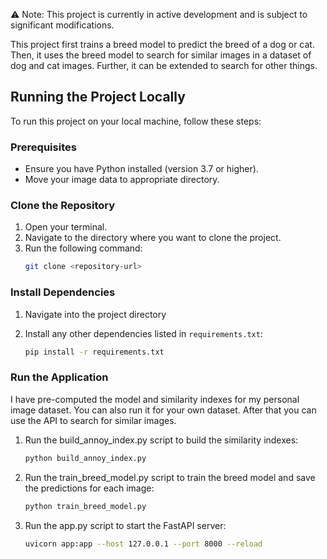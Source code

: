 ⚠️ Note: This project is currently in active development and is subject to significant modifications.

This project first trains a breed model to predict the breed of a dog or cat. Then, it uses the breed model to search for similar images in a dataset of dog and cat images. Further, it can be extended to search for other things.

## Running the Project Locally

To run this project on your local machine, follow these steps:

### Prerequisites
- Ensure you have Python installed (version 3.7 or higher).
- Move your image data to appropriate directory.

### Clone the Repository
1. Open your terminal.
2. Navigate to the directory where you want to clone the project.
3. Run the following command:
   ```bash
   git clone <repository-url>
   ```

### Install Dependencies
1. Navigate into the project directory

2. Install any other dependencies listed in `requirements.txt`:
   ```bash
   pip install -r requirements.txt
   ```

### Run the Application

I have pre-computed the model and similarity indexes for my personal image dataset. You can also run it for your own dataset. After that you can use the API to search for similar images.

1. Run the build_annoy_index.py script to build the similarity indexes:
   ```bash
   python build_annoy_index.py
   ```

2. Run the train_breed_model.py script to train the breed model and save the predictions for each image:
   ```bash
   python train_breed_model.py
   ```
3. Run the app.py script to start the FastAPI server:
   ```bash
   uvicorn app:app --host 127.0.0.1 --port 8000 --reload
   ```
